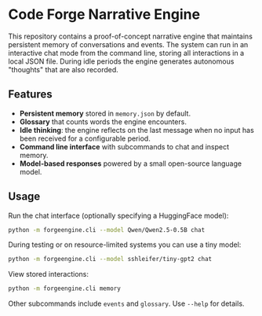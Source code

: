 # Code Forge Narrative Engine

This repository contains a proof-of-concept narrative engine that maintains
persistent memory of conversations and events. The system can run in an
interactive chat mode from the command line, storing all interactions in a
local JSON file. During idle periods the engine generates autonomous
"thoughts" that are also recorded.

## Features

- **Persistent memory** stored in `memory.json` by default.
- **Glossary** that counts words the engine encounters.
- **Idle thinking**: the engine reflects on the last message when no input has
  been received for a configurable period.
- **Command line interface** with subcommands to chat and inspect memory.
- **Model-based responses** powered by a small open-source language model.

## Usage

Run the chat interface (optionally specifying a HuggingFace model):

```bash
python -m forgeengine.cli --model Qwen/Qwen2.5-0.5B chat
```

During testing or on resource-limited systems you can use a tiny model:

```bash
python -m forgeengine.cli --model sshleifer/tiny-gpt2 chat
```

View stored interactions:

```bash
python -m forgeengine.cli memory
```

Other subcommands include `events` and `glossary`. Use `--help` for details.

